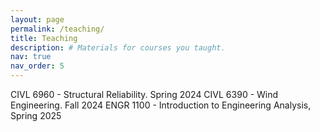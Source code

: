 ```yaml
---
layout: page
permalink: /teaching/
title: Teaching
description: # Materials for courses you taught.
nav: true
nav_order: 5
---
```

CIVL 6960 - Structural Reliability. Spring 2024
CIVL 6390 - Wind Engineering. Fall 2024
ENGR 1100 - Introduction to Engineering Analysis, Spring 2025

<!-- For now, this page is assumed to be a static description of your courses. You can convert it to a collection similar to `_projects/` so that you can have a dedicated page for each course.

Organize your courses by years, topics, or universities, however you like! -->
